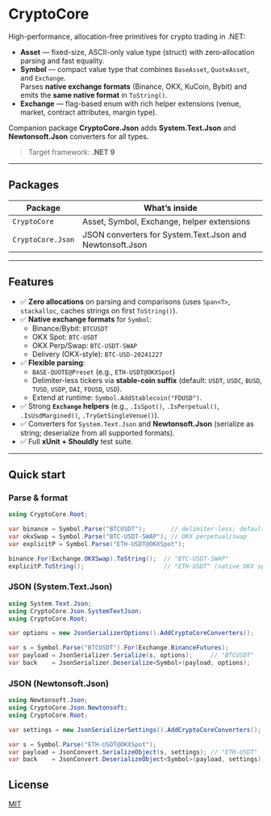 # CryptoCore

High-performance, allocation-free primitives for crypto trading in .NET:

- **Asset** — fixed-size, ASCII-only value type (struct) with zero‑allocation parsing and fast equality.
- **Symbol** — compact value type that combines `BaseAsset`, `QuoteAsset`, and `Exchange`.  
  Parses **native exchange formats** (Binance, OKX, KuCoin, Bybit) and emits the **same native format** in `ToString()`.
- **Exchange** — flag-based enum with rich helper extensions (venue, market, contract attributes, margin type).

Companion package **CryptoCore.Json** adds **System.Text.Json** and **Newtonsoft.Json** converters for all types.

> Target framework: **.NET 9**

---

## Packages

| Package           | What’s inside                                              |
|-------------------|------------------------------------------------------------|
| `CryptoCore`      | Asset, Symbol, Exchange, helper extensions                 |
| `CryptoCore.Json` | JSON converters for System.Text.Json and Newtonsoft.Json   |

---

## Features

- ✅ **Zero allocations** on parsing and comparisons (uses `Span<T>`, `stackalloc`, caches strings on first `ToString()`).
- ✅ **Native exchange formats** for `Symbol`:
  - Binance/Bybit: `BTCUSDT`
  - OKX Spot: `BTC-USDT`
  - OKX Perp/Swap: `BTC-USDT-SWAP`
  - Delivery (OKX-style): `BTC-USD-20241227`
- ✅ **Flexible parsing**:
  - `BASE-QUOTE@Preset` (e.g., `ETH-USDT@OKXSpot`)
  - Delimiter-less tickers via **stable-coin suffix** (default: `USDT`, `USDC`, `BUSD`, `TUSD`, `USDP`, `DAI`, `FDUSD`, `USD`).
  - Extend at runtime: `Symbol.AddStablecoin("FDUSD")`.
- ✅ Strong **`Exchange` helpers** (e.g., `.IsSpot()`, `.IsPerpetual()`, `.IsUsdMargined()`, `.TryGetSingleVenue()`).
- ✅ Converters for `System.Text.Json` and **Newtonsoft.Json** (serialize as string; deserialize from all supported formats).
- ✅ Full **xUnit + Shouldly** test suite.

---

## Quick start

### Parse & format

```csharp
using CryptoCore.Root;

var binance = Symbol.Parse("BTCUSDT");       // delimiter-less; defaults to BinanceSpot
var okxSwap = Symbol.Parse("BTC-USDT-SWAP"); // OKX perpetual/swap
var explicitP = Symbol.Parse("ETH-USDT@OKXSpot");

binance.For(Exchange.OKXSwap).ToString();  // "BTC-USDT-SWAP"
explicitP.ToString();                      // "ETH-USDT" (native OKX spot format)
```

### JSON (System.Text.Json)

```csharp
using System.Text.Json;
using CryptoCore.Json.SystemTextJson;
using CryptoCore.Root;

var options = new JsonSerializerOptions().AddCryptoCoreConverters();

var s = Symbol.Parse("BTCUSDT").For(Exchange.BinanceFutures);
var payload = JsonSerializer.Serialize(s, options);     // "BTCUSDT"
var back    = JsonSerializer.Deserialize<Symbol>(payload, options);
```

### JSON (Newtonsoft.Json)

```csharp
using Newtonsoft.Json;
using CryptoCore.Json.Newtonsoft;
using CryptoCore.Root;

var settings = new JsonSerializerSettings().AddCryptoCoreConverters();

var s = Symbol.Parse("ETH-USDT@OKXSpot");
var payload = JsonConvert.SerializeObject(s, settings); // "ETH-USDT"
var back    = JsonConvert.DeserializeObject<Symbol>(payload, settings);
```
## License

[MIT](LICENSE)
